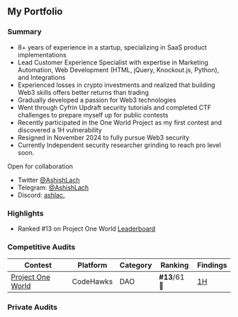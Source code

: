 ## My Portfolio

### Summary

- 8+ years of experience in a startup, specializing in SaaS product implementations
- Lead Customer Experience Specialist with expertise in Marketing Automation, Web Development (HTML, jQuery, Knockout.js, Python), and Integrations
- Experienced losses in crypto investments and realized that building Web3 skills offers better returns than trading
- Gradually developed a passion for Web3 technologies
- Went through Cyfrin Updraft security tutorials and completed CTF challenges to prepare myself up for public contests
- Recently participated in the One World Project as my first contest and discovered a 1H vulnerability
- Resigned in November 2024 to fully pursue Web3 security
- Currently Independent security researcher grinding to reach pro level soon.

Open for collaboration
- Twitter [@AshishLach](https://x.com/AshishLach)
- Telegram: [@AshishLach](https://t.me/AshishLach)
- Discord: [ashlac.](https://discordapp.com/users/ashlac.)

### Highlights
- Ranked #13 on Project One World [Leaderboard](https://codehawks.cyfrin.io/c/2024-11-one-world/results?lt=contest&sc=reward&sj=reward&page=1&t=leaderboard)
  
### Competitive Audits

| Contest        | Platform  | Category                                   | Ranking      | Findings |
|----------------|-----------|-------------------------------------------|----------------|----------|
| [Project One World](https://codehawks.cyfrin.io/c/2024-11-one-world/results?lt=contest&sc=reward&sj=reward&page=1&t=leaderboard)    | CodeHawks   | DAO                          | **#13**/61 🥈  | [1H](https://codehawks.cyfrin.io/c/2024-11-one-world/s/287) |

### Private Audits
